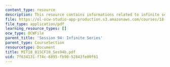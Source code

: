```yaml
---
content_type: resource
description: This resource contains informations related to infinite series.
file: https://ol-ocw-studio-app-production.s3.amazonaws.com/courses/18-01sc-single-variable-calculus-fall-2010/7f634131f74c6895fb9052843fe00f61_MIT18_01SCF10_Ses94b.pdf
file_type: application/pdf
learning_resource_types: []
ocw_type: OCWFile
parent_title: 'Session 94: Infinite Series'
parent_type: CourseSection
resourcetype: Document
title: MIT18_01SCF10_Ses94b.pdf
uid: 7f634131-f74c-6895-fb90-52843fe00f61
---
```

